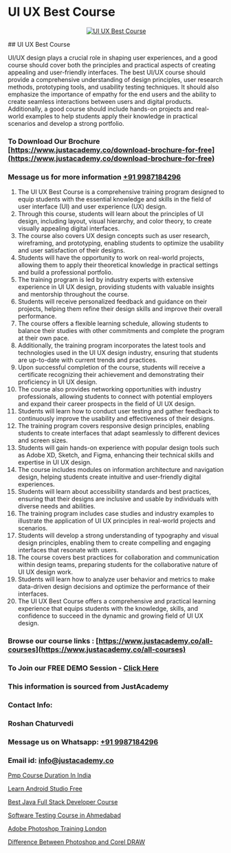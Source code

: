 # UI UX Best Course

<p align="center">
  <a href="https://justacademy.co/all-courses">
    <img src="https://ibb.co/CngWr2j" alt="UI UX Best Course">
  </a>
</p>
## UI UX Best Course

UI/UX design plays a crucial role in shaping user experiences, and a good course should cover both the principles and practical aspects of creating appealing and user-friendly interfaces. The best UI/UX course should provide a comprehensive understanding of design principles, user research methods, prototyping tools, and usability testing techniques. It should also emphasize the importance of empathy for the end users and the ability to create seamless interactions between users and digital products. Additionally, a good course should include hands-on projects and real-world examples to help students apply their knowledge in practical scenarios and develop a strong portfolio.
### To Download Our Brochure [https://www.justacademy.co/download-brochure-for-free](https://www.justacademy.co/download-brochure-for-free)
### Message us for more information [+91 9987184296](https://api.whatsapp.com/send?phone=919987184296)
1) The UI UX Best Course is a comprehensive training program designed to equip students with the essential knowledge and skills in the field of user interface (UI) and user experience (UX) design.
2) Through this course, students will learn about the principles of UI design, including layout, visual hierarchy, and color theory, to create visually appealing digital interfaces.
3) The course also covers UX design concepts such as user research, wireframing, and prototyping, enabling students to optimize the usability and user satisfaction of their designs.
4) Students will have the opportunity to work on real-world projects, allowing them to apply their theoretical knowledge in practical settings and build a professional portfolio.
5) The training program is led by industry experts with extensive experience in UI UX design, providing students with valuable insights and mentorship throughout the course.
6) Students will receive personalized feedback and guidance on their projects, helping them refine their design skills and improve their overall performance.
7) The course offers a flexible learning schedule, allowing students to balance their studies with other commitments and complete the program at their own pace.
8) Additionally, the training program incorporates the latest tools and technologies used in the UI UX design industry, ensuring that students are up-to-date with current trends and practices.
9) Upon successful completion of the course, students will receive a certificate recognizing their achievement and demonstrating their proficiency in UI UX design.
10) The course also provides networking opportunities with industry professionals, allowing students to connect with potential employers and expand their career prospects in the field of UI UX design.
11) Students will learn how to conduct user testing and gather feedback to continuously improve the usability and effectiveness of their designs.
12) The training program covers responsive design principles, enabling students to create interfaces that adapt seamlessly to different devices and screen sizes.
13) Students will gain hands-on experience with popular design tools such as Adobe XD, Sketch, and Figma, enhancing their technical skills and expertise in UI UX design.
14) The course includes modules on information architecture and navigation design, helping students create intuitive and user-friendly digital experiences.
15) Students will learn about accessibility standards and best practices, ensuring that their designs are inclusive and usable by individuals with diverse needs and abilities.
16) The training program includes case studies and industry examples to illustrate the application of UI UX principles in real-world projects and scenarios.
17) Students will develop a strong understanding of typography and visual design principles, enabling them to create compelling and engaging interfaces that resonate with users.
18) The course covers best practices for collaboration and communication within design teams, preparing students for the collaborative nature of UI UX design work.
19) Students will learn how to analyze user behavior and metrics to make data-driven design decisions and optimize the performance of their interfaces.
20) The UI UX Best Course offers a comprehensive and practical learning experience that equips students with the knowledge, skills, and confidence to succeed in the dynamic and growing field of UI UX design.

### Browse our course links : [https://www.justacademy.co/all-courses](https://www.justacademy.co/all-courses) 
### To Join our FREE DEMO Session - [Click Here](https://www.justacademy.co/register-for-course-demo)


### This information is sourced from JustAcademy
### Contact Info:
### Roshan Chaturvedi
### Message us on Whatsapp: [+91 9987184296](https://api.whatsapp.com/send?phone=919987184296)
### Email id: [info@justacademy.co](mailto:info@justacademy.co)
                
[Pmp Course Duration In India](https://www.linkedin.com/pulse/pmp-course-duration-india-software-training-sunnyvale-en06c?trackingId=bONIlkWPgTvPozrXuNI1Xg%3D%3D&lipi=urn%3Ali%3Apage%3Ad_flagship3_company_admin%3BzThijShxRS6J0WzPkYT7Lg%3D%3D)

[Learn Android Studio Free](https://www.linkedin.com/pulse/learn-android-studio-free-justacademy-delhi-3gfzf/)

[Best Java Full Stack Developer Course](https://medium.com/@prempja40/best-java-full-stack-developer-course-48f53c6b1c4f)

[Software Testing Course in Ahmedabad](https://medium.com/@prempja40/software-testing-course-in-ahmedabad-00dec9cf20d3)

[Adobe Photoshop Training London](https://justacademyin.github.io/justacademy/adobe-photoshop-training-london)

[Difference Between Photoshop and Corel DRAW](https://justacademyin.github.io/justacademy/difference-between-photoshop-and-corel-draw)

